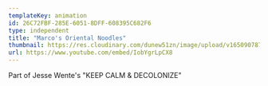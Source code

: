 ```yaml
---
templateKey: animation
id: 26C72FBF-285E-6051-8DFF-608395C682F6
type: independent
title: "Marco's Oriental Noodles"
thumbnail: https://res.cloudinary.com/dunew51zn/image/upload/v1650907876/animation/vid_T_marcos_690_ogjra1.png
url: https://www.youtube.com/embed/IobYgrLpCX8
---
```

Part of Jesse Wente's "KEEP CALM & DECOLONIZE"